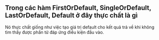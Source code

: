 ## Trong các hàm FirstOrDefault, SingleOrDefault, LastOrDefault, Default ở đây thực chất là gì
Nó thực chất giống như việc tạo giá trị default cho kết quả trả về khi không tìm thấy được phần tử đáp ứng điều kiện đầu vào.